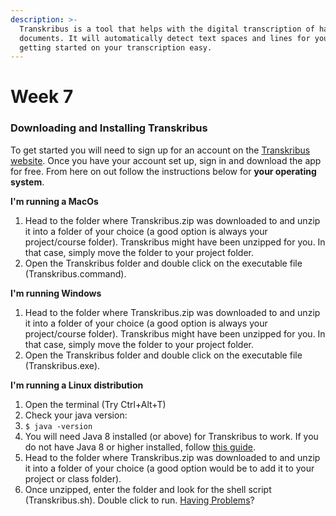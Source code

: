 ```yaml
---
description: >-
  Transkribus is a tool that helps with the digital transcription of handwritten
  documents. It will automatically detect text spaces and lines for you to make
  getting started on your transcription easy.
---
```


# Week 7

### Downloading and Installing Transkribus

To get started you will need to sign up for an account on the [Transkribus website](https://transkribus.eu/Transkribus/). Once you have your account set up, sign in and download the app for free. From here on out follow the instructions below for **your operating system**.

**I'm running a MacOs**

1. Head to the folder where Transkribus.zip was downloaded to and unzip it into a folder of your choice \(a good option is always your project/course folder\). Transkribus might have been unzipped for you. In that case, simply move the folder to your project folder.
2. Open the Transkribus folder and double click on the executable file \(Transkribus.command\).

**I'm running Windows**

1. Head to the folder where Transkribus.zip was downloaded to and unzip it into a folder of your choice \(a good option is always your project/course folder\). Transkribus might have been unzipped for you. In that case, simply move the folder to your project folder.
2. Open the Transkribus folder and double click on the executable file \(Transkribus.exe\).

**I'm running a Linux distribution**

1. Open the terminal \(Try Ctrl+Alt+T\)
2. Check your java version:
3.  `$ java -version`
4. You will need Java 8 installed \(or above\) for Transkribus to work. If you do not have Java 8 or higher installed, follow [this guide](downloading-and-installing-java-8.md).
5. Head to the folder where Transkribus.zip was downloaded to and unzip it into a folder of your choice \(a good option would be to add it to your project or class folder\).
6. Once unzipped, enter the folder and look for the shell script \(Transkribus.sh\). Double click to run. [Having Problems](../about.md#contact-us)?

